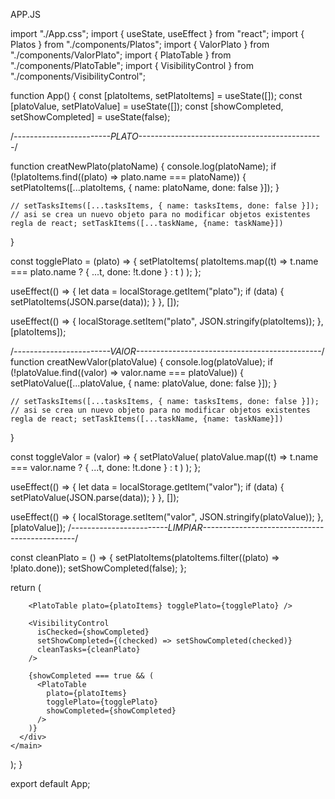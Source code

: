 APP.JS

import "./App.css";
import { useState, useEffect } from "react";
import { Platos } from "./components/Platos";
import { ValorPlato } from "./components/ValorPlato";
import { PlatoTable } from "./components/PlatoTable";
import { VisibilityControl } from "./components/VisibilityControl";

function App() {
const [platoItems, setPlatoItems] = useState([]);
const [platoValue, setPlatoValue] = useState([]);
const [showCompleted, setShowCompleted] = useState(false);

/_------------------------PLATO----------------------------------------------_/

function creatNewPlato(platoName) {
console.log(platoName);
if (!platoItems.find((plato) => plato.name === platoName)) {
setPlatoItems([...platoItems, { name: platoName, done: false }]);
}

    // setTasksItems([...tasksItems, { name: tasksItems, done: false }]); // asi se crea un nuevo objeto para no modificar objetos existentes regla de react; setTaskItems([...taskName, {name: taskName}])

}

const togglePlato = (plato) => {
setPlatoItems(
platoItems.map((t) =>
t.name === plato.name ? { ...t, done: !t.done } : t
)
);
};

useEffect(() => {
let data = localStorage.getItem("plato");
if (data) {
setPlatoItems(JSON.parse(data));
}
}, []);

useEffect(() => {
localStorage.setItem("plato", JSON.stringify(platoItems));
}, [platoItems]);

/_------------------------VAlOR----------------------------------------------_/
function creatNewValor(platoValue) {
console.log(platoValue);
if (!platoValue.find((valor) => valor.name === platoValue)) {
setPlatoValue([...platoValue, { name: platoValue, done: false }]);
}

    // setTasksItems([...tasksItems, { name: tasksItems, done: false }]); // asi se crea un nuevo objeto para no modificar objetos existentes regla de react; setTaskItems([...taskName, {name: taskName}])

}

const toggleValor = (valor) => {
setPlatoValue(
platoValue.map((t) =>
t.name === valor.name ? { ...t, done: !t.done } : t
)
);
};

useEffect(() => {
let data = localStorage.getItem("valor");
if (data) {
setPlatoValue(JSON.parse(data));
}
}, []);

useEffect(() => {
localStorage.setItem("valor", JSON.stringify(platoValue));
}, [platoValue]);
/_------------------------LIMPIAR----------------------------------------------_/

const cleanPlato = () => {
setPlatoItems(platoItems.filter((plato) => !plato.done));
setShowCompleted(false);
};

return (
<main className="bg-dark vh-100 text-white">
<div className="container p-4 col-md-4 offset-md-4">
<Platos creatNewPlato={creatNewPlato} />
<ValorPlato creatNewValor={creatNewValor} />

        <PlatoTable plato={platoItems} togglePlato={togglePlato} />

        <VisibilityControl
          isChecked={showCompleted}
          setShowCompleted={(checked) => setShowCompleted(checked)}
          cleanTasks={cleanPlato}
        />

        {showCompleted === true && (
          <PlatoTable
            plato={platoItems}
            togglePlato={togglePlato}
            showCompleted={showCompleted}
          />
        )}
      </div>
    </main>

);
}

export default App;
